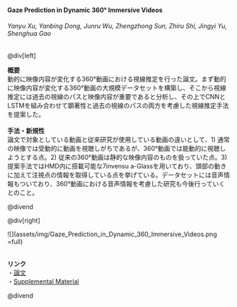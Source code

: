 #### Gaze Prediction in Dynamic 360° Immersive Videos
###### Yanyu Xu, Yanbing Dong, Junru Wu, Zhengzhong Sun, Zhiru Shi, Jingyi Yu, Shenghua Gao

@div[left]

__概要__<br>
動的に映像内容が変化する360°動画における視線推定を行った論文。まず動的に映像内容が変化する360°動画の大規模データセットを構築し、そこから視線推定には過去の視線のパスと映像内容が重要であると分析し、その上でCNNとLSTMを組み合わせて顕著性と過去の視線のパスの両方を考慮した視線推定手法を提案した。<br>
<br>
__手法・新規性__<br>
論文で対象としている動画と従来研究が使用している動画の違いとして、1) 通常の映像では受動的に動画を視聴しがちであるが、360°動画では能動的に視聴しようとする点。2) 従来の360°動画は静的な映像内容のものを扱っていた点。3) 提案手法ではHMD内に搭載可能な7invensu a-Glassを用いており、頭部の動きに加えて注視点の情報を取得している点を挙げている。データセットには音声情報もついており、360°動画における音声情報を考慮した研究も今後行っていくとのこと。<br>


@divend

@div[right]

![](assets/img/Gaze_Prediction_in_Dynamic_360_Immersive_Videos.png =full)<br>
<br>

__リンク__<br>
・[論文](http://openaccess.thecvf.com/content_cvpr_2018/papers/Xu_Gaze_Prediction_in_CVPR_2018_paper.pdf)<br>
・[Supplemental Material](http://openaccess.thecvf.com/content_cvpr_2018/Supplemental/2529-supp.pdf)<br>

@divend